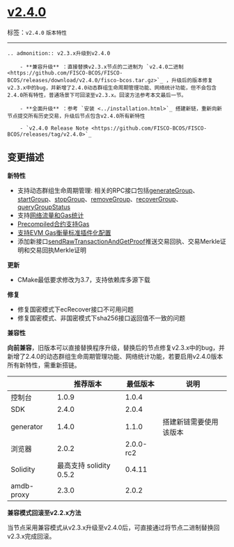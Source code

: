 # [v2.4.0](https://github.com/FISCO-BCOS/FISCO-BCOS/releases/tag/v2.4.0)

标签：``v2.4.0`` ``版本特性`` 

---

```eval_rst
.. admonition:: v2.3.x升级到v2.4.0

    - **兼容升级** ：直接替换v2.3.x节点的二进制为 `v2.4.0二进制 <https://github.com/FISCO-BCOS/FISCO-BCOS/releases/download/v2.4.0/fisco-bcos.tar.gz>`_ ，升级后的版本修复v2.3.x中的bug，并新增了2.4.0动态群组生命周期管理功能、网络统计功能，但不会包含2.4.0所有特性，普通场景下可回滚至v2.3.x。回滚方法参考本文最后一节。

    - **全面升级** ：参考 `安装 <../installation.html>`_ 搭建新链，重新向新节点提交所有历史交易，升级后节点包含v2.4.0所有新特性

    - `v2.4.0 Release Note <https://github.com/FISCO-BCOS/FISCO-BCOS/releases/tag/v2.4.0>`_
```

## 变更描述

**新特性**

- 支持动态群组生命周期管理: 相关的RPC接口包括[generateGroup](../api.html#generategroup)、[startGroup](../api.html#startgroup)、[stopGroup](../api.html#stopgroup)、[removeGroup](../api.html#removegroup)、[recoverGroup](../api.html#recovergroup)、[queryGroupStatus](../api.html#querygroupstatus)
- 支持[网络流量和Gas统计](../design/features/stat.md)
- [Precompiled合约支持Gas](../design/virtual_machine/gas.html#precompiledgas)
- [支持EVM Gas衡量标准插件化配置](../design/virtual_machine/gas.html#evm-gas)
- 添加新接口[sendRawTransactionAndGetProof](../api.html#sendrawtransactionandgetproof)推送交易回执、交易Merkle证明和交易回执Merkle证明

**更新**

- CMake最低要求修改为3.7，支持依赖库多源下载


**修复**

- 修复国密模式下ecRecover接口不可用问题
- 修复国密模式、非国密模式下sha256接口返回值不一致的问题

**兼容性**

**向前兼容**，旧版本可以直接替换程序升级，替换后的节点修复v2.3.x中的bug，并新增了2.4.0的动态群组生命周期管理功能、网络统计功能，若要启用v2.4.0版本所有新特性，需重新搭链。


|            | 推荐版本                | 最低版本  | 说明                   |
| ---------- | ----------------------- | --------- | ---------------------- |
| 控制台     | 1.0.9                   | 1.0.4     |                        |
| SDK        | 2.4.0                   | 2.0.4     |                        |
| generator  | 1.4.0                   | 1.1.0     | 搭建新链需要使用该版本 |
| 浏览器     | 2.0.2                   | 2.0.0-rc2 |                        |
| Solidity   | 最高支持 solidity 0.5.2 | 0.4.11    |                        |
| amdb-proxy | 2.3.0                   | 2.0.2     |                        |

**兼容模式回滚至v2.2.x方法**

当节点采用兼容模式从v2.3.x升级至v2.4.0后，可直接通过将节点二进制替换回v2.3.x完成回滚。

